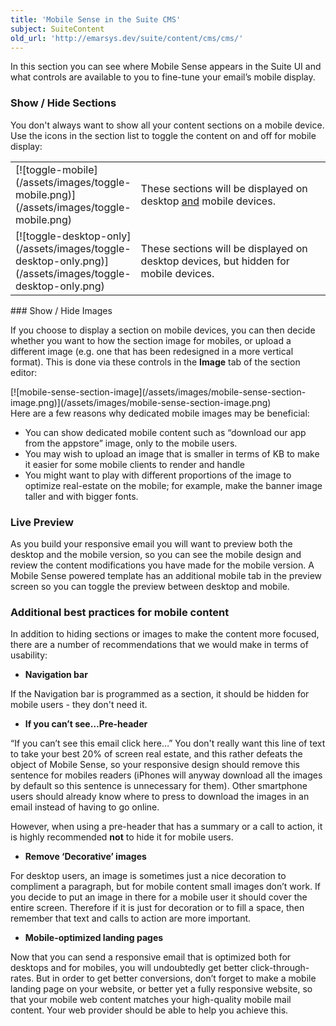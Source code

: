 ```yaml
---
title: 'Mobile Sense in the Suite CMS'
subject: SuiteContent
old_url: 'http://emarsys.dev/suite/content/cms/cms/'
---
```


In this section you can see where Mobile Sense appears in the Suite UI and what controls are available to you to fine-tune your email’s mobile display.

### Show / Hide Sections

 You don't always want to show all your content sections on a mobile device. Use the icons in the section list to toggle the content on and off for mobile display:

<table style="width: 100%;"><tbody><tr><td style="width: 80px;">[![toggle-mobile](/assets/images/toggle-mobile.png)](/assets/images/toggle-mobile.png)</td> <td style="vertical-align: middle;">These sections will be displayed on desktop <span style="text-decoration: underline;">and</span> mobile devices.</td> </tr><tr><td>[![toggle-desktop-only](/assets/images/toggle-desktop-only.png)](/assets/images/toggle-desktop-only.png)</td> <td style="vertical-align: middle;">These sections will be displayed on desktop devices, but hidden for mobile devices.</td></tr></tbody></table>### Show / Hide Images

 If you choose to display a section on mobile devices, you can then decide whether you want to how the section image for mobiles, or upload a different image (e.g. one that has been redesigned in a more vertical format). This is done via these controls in the **Image** tab of the section editor:

<div class="row">[![mobile-sense-section-image](/assets/images/mobile-sense-section-image.png)](/assets/images/mobile-sense-section-image.png)</div> Here are a few reasons why dedicated mobile images may be beneficial:

- You can show dedicated mobile content such as “download our app from the appstore” image, only to the mobile users.
- You may wish to upload an image that is smaller in terms of KB to make it easier for some mobile clients to render and handle
- You might want to play with different proportions of the image to optimize real-estate on the mobile; for example, make the banner image taller and with bigger fonts.

### Live Preview

 As you build your responsive email you will want to preview both the desktop and the mobile version, so you can see the mobile design and review the content modifications you have made for the mobile version. A Mobile Sense powered template has an additional mobile tab in the preview screen so you can toggle the preview between desktop and mobile.

### Additional best practices for mobile content

 In addition to hiding sections or images to make the content more focused, there are a number of recommendations that we would make in terms of usability:

- **Navigation bar**

If the Navigation bar is programmed as a section, it should be hidden for mobile users - they don't need it.

- **If you can’t see…Pre-header**

“If you can’t see this email click here…” You don't really want this line of text to take your best 20% of screen real estate, and this rather defeats the object of Mobile Sense, so your responsive design should remove this sentence for mobiles readers (iPhones will anyway download all the images by default so this sentence is unnecessary for them). Other smartphone users should already know where to press to download the images in an email instead of having to go online.

However, when using a pre-header that has a summary or a call to action, it is highly recommended **not** to hide it for mobile users.

- **Remove ‘Decorative’ images**

For desktop users, an image is sometimes just a nice decoration to compliment a paragraph, but for mobile content small images don’t work. If you decide to put an image in there for a mobile user it should cover the entire screen. Therefore if it is just for decoration or to fill a space, then remember that text and calls to action are more important.

- **Mobile-optimized landing pages**

Now that you can send a responsive email that is optimized both for desktops and for mobiles, you will undoubtedly get better click-through-rates. But in order to get better conversions, don’t forget to make a mobile landing page on your website, or better yet a fully responsive website, so that your mobile web content matches your high-quality mobile mail content. Your web provider should be able to help you achieve this.